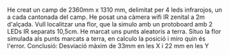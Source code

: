 He creat un camp de 2360mm x 1310 mm, delimitat per 4 leds infrarojos, un a cada cantonada del camp.
He posat una càmera wifi IR zenital a 2m d'alçada.
Vull localitzar una flor, que la simulo amb un protoboard amb 2 LEDs IR separats 10,5cm.
He marcat uns punts aleatoris a terra.
Situo la flor simulada als punts marcats a terra, en calculo la posició i miro quin és l'error.
Conclusió: Desviació màxim de 33mm en les X i 22 mm en les Y